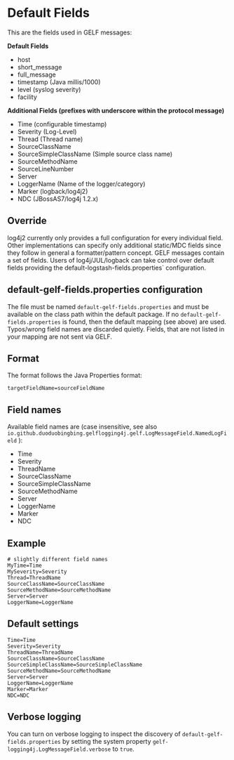 # Default Fields

This are the fields used in GELF messages:

**Default Fields**

* host
* short_message
* full_message
* timestamp (Java millis/1000)
* level (syslog severity)
* facility

**Additional Fields (prefixes with underscore within the protocol message)**

* Time (configurable timestamp)
* Severity (Log-Level)
* Thread (Thread name)
* SourceClassName
* SourceSimpleClassName (Simple source class name)
* SourceMethodName
* SourceLineNumber
* Server
* LoggerName (Name of the logger/category)
* Marker (logback/log4j2)
* NDC (JBossAS7/log4j 1.2.x)

## Override

log4j2 currently only provides a full configuration for every individual field. Other implementations can specify only
additional static/MDC fields since they follow in general a formatter/pattern concept. GELF messages contain a set of fields.
Users of log4j/JUL/logback can take control over default fields providing the default-logstash-fields.properties` configuration.

## default-gelf-fields.properties configuration

The file must be named `default-gelf-fields.properties` and must be available on the class path within the default
package. If no `default-gelf-fields.properties` is found, then the default mapping (see above) are used. 
Typos/wrong field names are discarded quietly. Fields, that are not listed in your mapping are not sent via GELF.

## Format
The format follows the Java Properties format:

    targetFieldName=sourceFieldName

## Field names
Available field names are (case insensitive, see also `io.github.duoduobingbing.gelflogging4j.gelf.LogMessageField.NamedLogField` ):

* Time
* Severity
* ThreadName
* SourceClassName
* SourceSimpleClassName
* SourceMethodName
* Server
* LoggerName
* Marker
* NDC

## Example


```
# slightly different field names
MyTime=Time
MySeverity=Severity
Thread=ThreadName
SourceClassName=SourceClassName
SourceMethodName=SourceMethodName
Server=Server
LoggerName=LoggerName
```

## Default settings

```
Time=Time
Severity=Severity
ThreadName=ThreadName
SourceClassName=SourceClassName
SourceSimpleClassName=SourceSimpleClassName
SourceMethodName=SourceMethodName
Server=Server
LoggerName=LoggerName
Marker=Marker
NDC=NDC
```

## Verbose logging

You can turn on verbose logging to inspect the discovery of `default-gelf-fields.properties` by 
setting the system property `gelf-logging4j.LogMessageField.verbose` to `true`.
 
